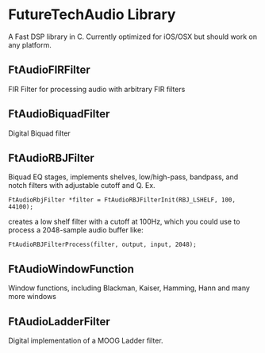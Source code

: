 FutureTechAudio Library
=============================

A Fast DSP library in C. Currently optimized for iOS/OSX but should work on any platform.

FtAudioFIRFilter
----------------
FIR Filter for processing audio with arbitrary FIR filters


FtAudioBiquadFilter
-------------------
Digital Biquad filter


FtAudioRBJFilter
----------------
Biquad EQ stages, implements shelves, low/high-pass, bandpass, and notch filters with adjustable cutoff and Q.
Ex.

	FtAudioRbjFilter *filter = FtAudioRBJFilterInit(RBJ_LSHELF, 100, 44100);

creates a low shelf filter with a cutoff at 100Hz, which you could use to process a 2048-sample audio buffer like:

	FtAudioRBJFilterProcess(filter, output, input, 2048);
 

FtAudioWindowFunction
---------------------
Window functions, including Blackman, Kaiser, Hamming, Hann and many more windows


FtAudioLadderFilter
-------------------
Digital implementation of a MOOG Ladder filter.



